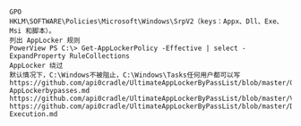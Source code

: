 	GPO
	HKLM\SOFTWARE\Policies\Microsoft\Windows\SrpV2（keys：Appx、Dll、Exe、Msi 和脚本）。
	列出 AppLocker 规则
	PowerView PS C:\> Get-AppLockerPolicy -Effective | select -ExpandProperty RuleCollections
	AppLocker 绕过
	默认情况下，C:\Windows不被阻止，C:\Windows\Tasks任何用户都可以写
	https://github.com/api0cradle/UltimateAppLockerByPassList/blob/master/Generic-AppLockerbypasses.md
	https://github.com/api0cradle/UltimateAppLockerByPassList/blob/master/VerifiedAppLockerBypasses.md
	https://github.com/api0cradle/UltimateAppLockerByPassList/blob/master/DLL-Execution.md